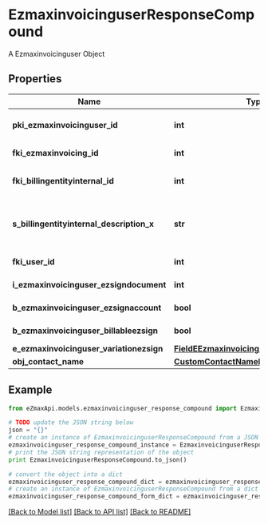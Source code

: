 # EzmaxinvoicinguserResponseCompound

A Ezmaxinvoicinguser Object

## Properties

Name | Type | Description | Notes
------------ | ------------- | ------------- | -------------
**pki_ezmaxinvoicinguser_id** | **int** | The unique ID of the Ezmaxinvoicinguser | [optional] 
**fki_ezmaxinvoicing_id** | **int** | The unique ID of the Ezmaxinvoicing | [optional] 
**fki_billingentityinternal_id** | **int** | The unique ID of the Billingentityinternal. | 
**s_billingentityinternal_description_x** | **str** | The description of the Billingentityinternal in the language of the requester | 
**fki_user_id** | **int** | The unique ID of the User | 
**i_ezmaxinvoicinguser_ezsigndocument** | **int** | The number of ezsign documents | 
**b_ezmaxinvoicinguser_ezsignaccount** | **bool** | Whether there is an eZsign account | 
**b_ezmaxinvoicinguser_billableezsign** | **bool** | Whether it is billable for eZsign | 
**e_ezmaxinvoicinguser_variationezsign** | [**FieldEEzmaxinvoicinguserVariationezsign**](FieldEEzmaxinvoicinguserVariationezsign.md) |  | 
**obj_contact_name** | [**CustomContactNameResponse**](CustomContactNameResponse.md) |  | 

## Example

```python
from eZmaxApi.models.ezmaxinvoicinguser_response_compound import EzmaxinvoicinguserResponseCompound

# TODO update the JSON string below
json = "{}"
# create an instance of EzmaxinvoicinguserResponseCompound from a JSON string
ezmaxinvoicinguser_response_compound_instance = EzmaxinvoicinguserResponseCompound.from_json(json)
# print the JSON string representation of the object
print EzmaxinvoicinguserResponseCompound.to_json()

# convert the object into a dict
ezmaxinvoicinguser_response_compound_dict = ezmaxinvoicinguser_response_compound_instance.to_dict()
# create an instance of EzmaxinvoicinguserResponseCompound from a dict
ezmaxinvoicinguser_response_compound_form_dict = ezmaxinvoicinguser_response_compound.from_dict(ezmaxinvoicinguser_response_compound_dict)
```
[[Back to Model list]](../README.md#documentation-for-models) [[Back to API list]](../README.md#documentation-for-api-endpoints) [[Back to README]](../README.md)


